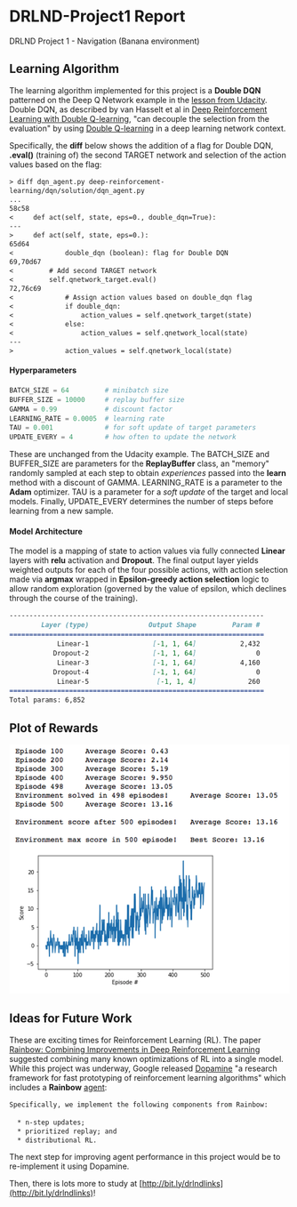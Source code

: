 # DRLND-Project1 Report
DRLND Project 1 - Navigation (Banana environment)

## Learning Algorithm

The learning algorithm implemented for this project is a **Double DQN** patterned on the Deep Q Network example in the [lesson from Udacity](https://github.com/udacity/deep-reinforcement-learning/blob/master/dqn/solution/dqn_agent.py). Double DQN, as described by van Hasselt et al in [Deep Reinforcement Learning with Double Q-learning](https://arxiv.org/abs/1509.06461), "can decouple the selection from the evaluation" by using [Double Q-learning](http://papers.nips.cc/paper/3964-double-q-learning.pdf) in a deep learning network context.

Specifically, the **diff** below shows the addition of a flag for Double DQN, **.eval()** (training of) the second TARGET network and selection of the action values based on the flag:

```
> diff dqn_agent.py deep-reinforcement-learning/dqn/solution/dqn_agent.py
...
58c58
<     def act(self, state, eps=0., double_dqn=True):
---
>     def act(self, state, eps=0.):
65d64
<             double_dqn (boolean): flag for Double DQN
69,70d67
<         # Add second TARGET network
<         self.qnetwork_target.eval()
72,76c69
<             # Assign action values based on double_dqn flag
<             if double_dqn:
<                 action_values = self.qnetwork_target(state)
<             else:
<                 action_values = self.qnetwork_local(state)
---
>             action_values = self.qnetwork_local(state)
```

#### Hyperparameters

```python
BATCH_SIZE = 64         # minibatch size
BUFFER_SIZE = 10000     # replay buffer size
GAMMA = 0.99            # discount factor
LEARNING_RATE = 0.0005  # learning rate 
TAU = 0.001             # for soft update of target parameters
UPDATE_EVERY = 4        # how often to update the network
```

These are unchanged from the Udacity example. The BATCH_SIZE and BUFFER_SIZE are parameters for the **ReplayBuffer** class, an "memory" randomly sampled at each step to obtain _experiences_ passed into the **learn** method with a discount of GAMMA. LEARNING_RATE is a parameter to the **Adam** optimizer. TAU is a parameter for a _soft update_ of the target and local models. Finally, UPDATE_EVERY determines the number of steps before learning from a new sample.

#### Model Architecture

 The model is a mapping of state to action values via fully connected **Linear** layers with **relu** activation and **Dropout**. The final output layer yields weighted outputs for each of the four possible actions, with action selection made via **argmax** wrapped in **Epsilon-greedy action selection** logic to allow random exploration (governed by the value of epsilon, which declines through the course of the training).

```markdown
----------------------------------------------------------------
        Layer (type)               Output Shape         Param #
================================================================
            Linear-1                [-1, 1, 64]           2,432
           Dropout-2                [-1, 1, 64]               0
            Linear-3                [-1, 1, 64]           4,160
           Dropout-4                [-1, 1, 64]               0
            Linear-5                 [-1, 1, 4]             260
================================================================
Total params: 6,852
```

 

## Plot of Rewards

![Plot of Rewards](https://github.com/jg1141/DRLND-Project1/blob/master/Plot%20of%20Rewards.png)



## Ideas for Future Work

These are exciting times for Reinforcement Learning (RL). The paper [Rainbow: Combining Improvements in Deep Reinforcement Learning ](https://arxiv.org/pdf/1710.02298.pdf) suggested combining many known optimizations of RL into a single model. While this project was underway, Google released [Dopamine](https://github.com/google/dopamine) "a research framework for fast prototyping of reinforcement learning algorithms" which includes a **Rainbow** [agent](https://github.com/google/dopamine/tree/master/dopamine/agents/rainbow):

```
Specifically, we implement the following components from Rainbow:

  * n-step updates;
  * prioritized replay; and
  * distributional RL.
```

The next step for improving agent performance in this project would be to re-implement it using Dopamine.

Then, there is lots more to study at [http://bit.ly/drlndlinks](http://bit.ly/drlndlinks)!